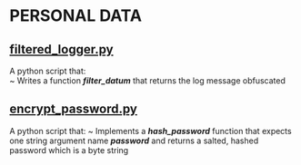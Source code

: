 # PERSONAL DATA

## [filtered_logger.py](./filtered_logger.py)
A python script that:<br>
~ Writes a function ***filter_datum*** that returns the log message obfuscated

## [encrypt_password.py](./encrypt_password.py)
A python script that:
~ Implements a ***hash_password*** function that expects one string argument name ***password*** and returns a salted, hashed password which is a byte string
